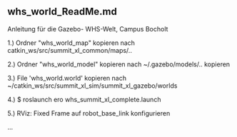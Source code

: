 whs_world_ReadMe.md
------------------------------------
Anleitung für die Gazebo- WHS-Welt, Campus Bocholt 


1.) Ordner  "whs_world_map"  kopieren nach  catkin_ws/src/summit_xl_common/maps/.. 

2.) Ordner "whs_world_model" kopieren nach ~/.gazebo/models/.. kopieren

3.) File 'whs_world.world'  kopieren nach ~/catkin_ws/src/summit_xl_sim/summit_xl_gazebo/worlds

4.) $ roslaunch ero whs_summit_xl_complete.launch 

5.) RViz: Fixed Frame auf robot_base_link konfigurieren

...



